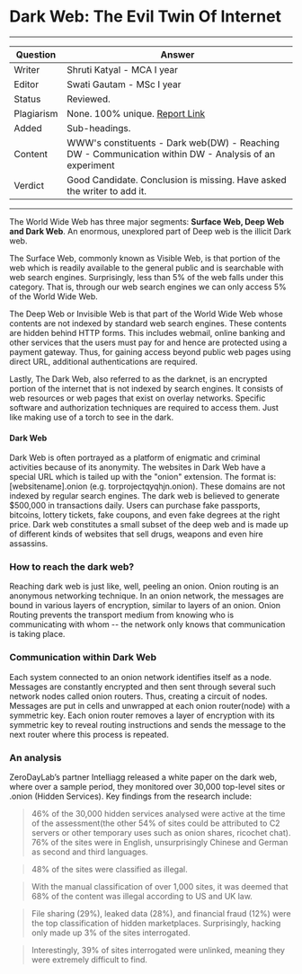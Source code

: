 
#  Dark Web: The Evil Twin Of Internet
 
---
Question | Answer |
--- | --- |
Writer |  Shruti Katyal - MCA I year
Editor | Swati Gautam - MSc I year
Status |	Reviewed.
Plagiarism |	None.  100% unique. [Report Link](./plag-reports/plag-darkweb-v1.pdf)
Added | Sub-headings.
Content |WWW's constituents - Dark web(DW)  - Reaching DW - Communication within DW - Analysis of an experiment
Verdict | Good Candidate. Conclusion is missing. Have asked the writer to add it. 
---

The World Wide Web has three major segments:  **Surface Web, Deep Web and Dark Web**. An enormous, unexplored part of Deep web is the illicit Dark web. 

The Surface Web, commonly known as Visible Web, is that portion of the web which is readily available to the general public and is searchable with web search engines. Surprisingly, less than 5% of the web falls under this category. That is, through our web search engines we can only access 5% of the World Wide Web.

The Deep Web or Invisible Web is that part of the World Wide Web whose contents are not indexed by standard web search engines. These contents are hidden behind HTTP forms. This includes webmail, online banking and other services that the users must pay for and hence are protected using a payment gateway. Thus, for gaining access beyond public web pages using direct URL, additional authentications are required.

Lastly, The Dark Web, also referred to as the darknet, is an encrypted portion of the internet that is not indexed by search engines. It consists of web resources or web pages that exist on overlay networks. Specific software and authorization techniques are required to access them. Just like making use of a torch to see in the dark. 

#### Dark Web
Dark Web is often portrayed as a platform of enigmatic and criminal activities because of its anonymity. The websites in Dark Web have a special URL which is tailed up with the "onion" extension. The format is: [websitename].onion (e.g. torprojectqyqhjn.onion). These domains are not indexed by regular search engines.
The dark web is believed to generate $500,000 in transactions daily. Users can purchase fake passports, bitcoins, lottery tickets, fake coupons, and even fake degrees at the right price. Dark web constitutes a small subset of the deep web and is made up of different kinds of websites that sell drugs, weapons and even hire assassins.

### How to reach the dark web?
Reaching dark web is just like, well, peeling an onion.
Onion routing is an anonymous networking technique. In an onion network, the messages are bound in various layers of encryption, similar to layers of an onion. Onion Routing prevents the transport medium from knowing who is communicating with whom -- the network only knows that communication is taking place. 

### Communication within Dark Web
Each system connected to an onion network identifies itself as a node. Messages are constantly encrypted and then sent through several such network nodes called onion routers. Thus, creating a circuit of nodes. Messages are put in cells and unwrapped at each onion router(node) with a symmetric key. Each onion router removes a layer of encryption with its symmetric key to reveal routing instructions and sends the message to the next router where this process is repeated.

### An analysis
ZeroDayLab’s partner Intelliagg released a white paper on the dark web, where over a sample period, they monitored over 30,000 top-level sites or .onion (Hidden Services). 
Key findings from the research include:

>46% of the 30,000 hidden services analysed were active at the time of the assessment(the other 54% of sites could be attributed to C2 servers or other temporary uses such as onion shares, ricochet chat).
76% of the sites were in English, unsurprisingly Chinese and German as second and third languages.

>48% of the sites were classified as illegal.

>With the manual classification of over 1,000 sites, it was deemed that 68% of the content was illegal according to US and UK law.

>File sharing (29%), leaked data (28%), and financial fraud (12%) were the top classification of hidden marketplaces. Surprisingly, hacking only made up 3% of the sites interrogated.

>Interestingly, 39% of sites interrogated were unlinked, meaning they were extremely difficult to find.
 
 
 
 

